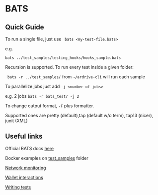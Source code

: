 # BATS
## Quick Guide

To run a single file, just use
``` bats <my-test-file.bats>```

e.g.

```bats ../test_samples/testing_hooks/hooks_sample.bats```

Recursion is supported. To run every test inside a given folder:

``` bats -r ../test_samples/``` from ```~/ardrive-cli``` will run each sample

To parallelize jobs just add ```-j <number of jobs>```

e.g. 2 jobs ```bats -r bats_test/ -j 2```

To change output format, ```-F``` plus formatter. 

Supported ones are pretty (default),tap (default w/o term), tap13 (nicer), junit (XML)

## Useful links

Official BATS docs [here](https://bats-core.readthedocs.io/en/stable/index.html)

Docker examples on [test_samples](https://github.com/ardriveapp/ardrive-bats-docker/tree/production/test_samples) folder

[Network monitoring](./network_tools.md)
 
[Wallet interactions](./wallets.md)

[Writing tests](./writing_tests.md)
